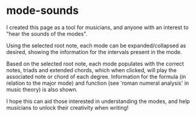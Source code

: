 # mode-sounds

I created this page as a tool for musicians, and anyone with an interest to "hear the sounds of the modes".

Using the selected root note, each mode can be expanded/collapsed as desired, showing the information for the intervals present in the mode.

Based on the selected root note, each mode populates with the correct notes, triads and extended chords, which when clicked, will play the associated note or chord of each degree. Information for the formula (in relation to the major mode) and function (see 'roman numeral analysis' in music theory) is also shown.

I hope this can aid those interested in understanding the modes, and help musicians to unlock their creativity when writing!
